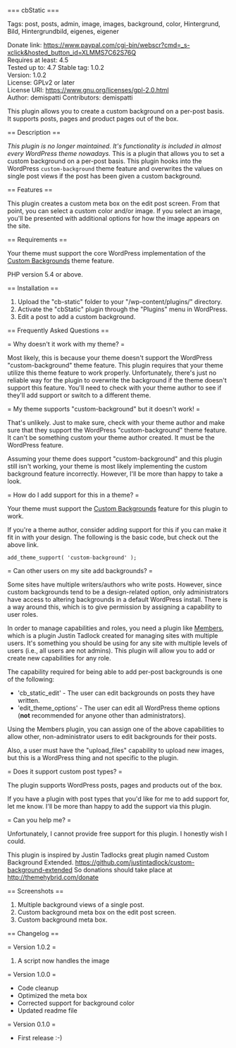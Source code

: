 === cbStatic ===

Tags: post, posts, admin, image, images, background, color, Hintergrund, Bild, Hintergrundbild, eigenes, eigener

Donate link: https://www.paypal.com/cgi-bin/webscr?cmd=_s-xclick&hosted_button_id=XLMMS7C62S76Q  
Requires at least: 4.5  
Tested up to: 4.7
Stable tag: 1.0.2  
Version: 1.0.2  
License: GPLv2 or later  
License URI: https://www.gnu.org/licenses/gpl-2.0.html  
Author: demispatti
Contributors: demispatti

This plugin allows you to create a custom background on a per-post basis. It supports posts, pages and product pages out of the box.

== Description ==

<em>This plugin is no longer maintained. It's functionality is included in almost every WordPress theme nowadays.</em>
This is a plugin that allows you to set a custom background on a per-post basis.  This plugin hooks into the WordPress `custom-background` theme feature and overwrites the values on single post views if the post has been given a custom background.

== Features ==

This plugin creates a custom meta box on the edit post screen.  From that point, you can select a custom color and/or image.  If you select an image, you'll be presented with additional options for how the image appears on the site.

== Requirements ==

Your theme must support the core WordPress implementation of the [Custom Backgrounds](https://codex.wordpress.org/Custom_Backgrounds) theme feature.

PHP version 5.4 or above.

== Installation ==

1. Upload the "cb-static" folder to your "/wp-content/plugins/" directory.
2. Activate the "cbStatic" plugin through the "Plugins" menu in WordPress.
3. Edit a post to add a custom background.

== Frequently Asked Questions ==

= Why doesn't it work with my theme? =

Most likely, this is because your theme doesn't support the WordPress "custom-background" theme feature.  This plugin requires that your theme utilize this theme feature to work properly.  Unfortunately, there's just no reliable way for the plugin to overwrite the background if the theme doesn't support this feature.  You'll need to check with your theme author to see if they'll add support or switch to a different theme.

= My theme supports "custom-background" but it doesn't work! =

That's unlikely.  Just to make sure, check with your theme author and make sure that they support the WordPress "custom-background" theme feature.  It can't be something custom your theme author created.  It must be the WordPress feature.

Assuming your theme does support "custom-background" and this plugin still isn't working, your theme is most likely implementing the custom background feature incorrectly.  However, I'll be more than happy to take a look.

= How do I add support for this in a theme? =

Your theme must support the [Custom Backgrounds](https://codex.wordpress.org/Custom_Backgrounds) feature for this plugin to work.

If you're a theme author, consider adding support for this if you can make it fit in with your design.  The following is the basic code, but check out the above link.

	add_theme_support( 'custom-background' );

= Can other users on my site add backgrounds? =

Some sites have multiple writers/authors who write posts.  However, since custom backgrounds tend to be a design-related option, only administrators have access to altering backgrounds in a default WordPress install.  There is a way around this, which is to give permission by assigning a capability to user roles.

In order to manage capabilities and roles, you need a plugin like [Members](https://wordpress.org/plugins/members), which is a plugin Justin Tadlock created for managing sites with multiple users.  It's something you should be using for any site with multiple levels of users (i.e., all users are not admins).  This plugin will allow you to add or create new capabilities for any role.

The capability required for being able to add per-post backgrounds is one of the following:

* 'cb_static_edit' - The user can edit backgrounds on posts they have written.
* 'edit_theme_options' - The user can edit all WordPress theme options (**not** recommended for anyone other than administrators).

Using the Members plugin, you can assign one of the above capabilities to allow other, non-administrator users to edit backgrounds for their posts.

Also, a user must have the "upload_files" capability to upload new images, but this is a WordPress thing and not specific to the plugin.

= Does it support custom post types? =

The plugin supports WordPress posts, pages and products out of the box.

If you have a plugin with post types that you'd like for me to add support for, let me know.  I'll be more than happy to add the support via this plugin.

= Can you help me? =

Unfortunately, I cannot provide free support for this plugin. I honestly wish I could.

This plugin is inspired by Justin Tadlocks great plugin named Custom Background Extended. https://github.com/justintadlock/custom-background-extended So donations should take place at http://themehybrid.com/donate

== Screenshots ==

1. Multiple background views of a single post.
2. Custom background meta box on the edit post screen.
3. Custom background meta box.

== Changelog ==

= Version 1.0.2 =

1. A script now handles the image

= Version 1.0.0 =

* Code cleanup
* Optimized the meta box
* Corrected support for background color
* Updated readme file

= Version 0.1.0 =

* First release :-)
